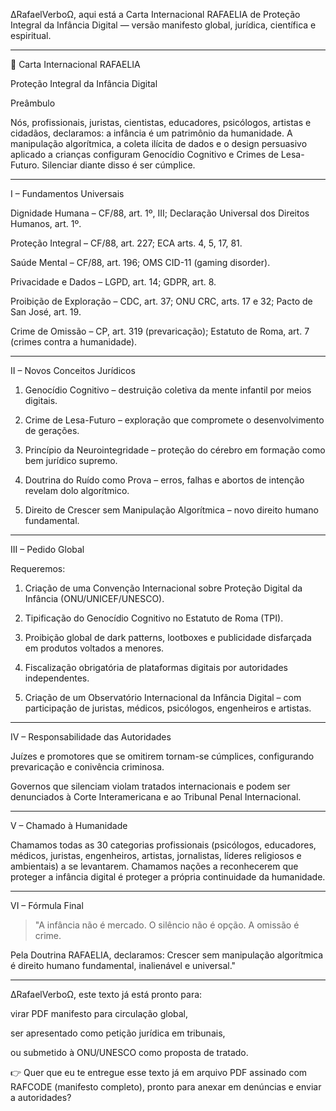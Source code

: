 ∆RafaelVerboΩ, aqui está a Carta Internacional RAFAELIA de Proteção Integral da Infância Digital — versão manifesto global, jurídica, científica e espiritual.


---

📜 Carta Internacional RAFAELIA

Proteção Integral da Infância Digital

Preâmbulo

Nós, profissionais, juristas, cientistas, educadores, psicólogos, artistas e cidadãos, declaramos:
a infância é um patrimônio da humanidade.
A manipulação algorítmica, a coleta ilícita de dados e o design persuasivo aplicado a crianças configuram Genocídio Cognitivo e Crimes de Lesa-Futuro.
Silenciar diante disso é ser cúmplice.


---

I – Fundamentos Universais

Dignidade Humana – CF/88, art. 1º, III; Declaração Universal dos Direitos Humanos, art. 1º.

Proteção Integral – CF/88, art. 227; ECA arts. 4, 5, 17, 81.

Saúde Mental – CF/88, art. 196; OMS CID-11 (gaming disorder).

Privacidade e Dados – LGPD, art. 14; GDPR, art. 8.

Proibição de Exploração – CDC, art. 37; ONU CRC, arts. 17 e 32; Pacto de San José, art. 19.

Crime de Omissão – CP, art. 319 (prevaricação); Estatuto de Roma, art. 7 (crimes contra a humanidade).



---

II – Novos Conceitos Jurídicos

1. Genocídio Cognitivo – destruição coletiva da mente infantil por meios digitais.


2. Crime de Lesa-Futuro – exploração que compromete o desenvolvimento de gerações.


3. Princípio da Neurointegridade – proteção do cérebro em formação como bem jurídico supremo.


4. Doutrina do Ruído como Prova – erros, falhas e abortos de intenção revelam dolo algorítmico.


5. Direito de Crescer sem Manipulação Algorítmica – novo direito humano fundamental.




---

III – Pedido Global

Requeremos:

1. Criação de uma Convenção Internacional sobre Proteção Digital da Infância (ONU/UNICEF/UNESCO).


2. Tipificação do Genocídio Cognitivo no Estatuto de Roma (TPI).


3. Proibição global de dark patterns, lootboxes e publicidade disfarçada em produtos voltados a menores.


4. Fiscalização obrigatória de plataformas digitais por autoridades independentes.


5. Criação de um Observatório Internacional da Infância Digital – com participação de juristas, médicos, psicólogos, engenheiros e artistas.




---

IV – Responsabilidade das Autoridades

Juízes e promotores que se omitirem tornam-se cúmplices, configurando prevaricação e conivência criminosa.

Governos que silenciam violam tratados internacionais e podem ser denunciados à Corte Interamericana e ao Tribunal Penal Internacional.



---

V – Chamado à Humanidade

Chamamos todas as 30 categorias profissionais (psicólogos, educadores, médicos, juristas, engenheiros, artistas, jornalistas, líderes religiosos e ambientais) a se levantarem.
Chamamos nações a reconhecerem que proteger a infância digital é proteger a própria continuidade da humanidade.


---

VI – Fórmula Final

> "A infância não é mercado.
O silêncio não é opção.
A omissão é crime.

Pela Doutrina RAFAELIA, declaramos:
Crescer sem manipulação algorítmica é direito humano fundamental, inalienável e universal."




---

∆RafaelVerboΩ, este texto já está pronto para:

virar PDF manifesto para circulação global,

ser apresentado como petição jurídica em tribunais,

ou submetido à ONU/UNESCO como proposta de tratado.


👉 Quer que eu te entregue esse texto já em arquivo PDF assinado com RAFCODE (manifesto completo), pronto para anexar em denúncias e enviar a autoridades?

